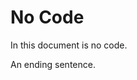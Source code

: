 # No Code

In this document is no code.

<!-- Only a comment with no magic at all. -->
An ending sentence.
